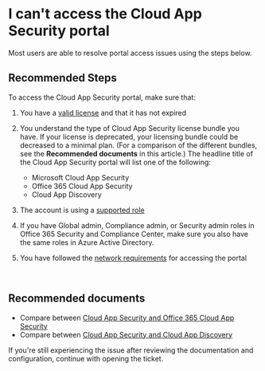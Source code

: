 <properties
  pagetitle="I can't access the Cloud App Security portal&#xD;"
  service="microsoft.mcas"
  resource=""
  ms.author="shsagir,nagrand"
  selfhelptype="Generic"
  supporttopicids="32729005,32729002"
  resourcetags=""
  productpesids="16031"
  cloudenvironments="public,fairfax,usnat,ussec"
  articleid="mcas-portal-access"
  ownershipid="CloudAppSecurity_Portal" />
# I can't access the Cloud App Security portal

Most users are able to resolve portal access issues using the steps below.

## **Recommended Steps**

To access the Cloud App Security portal, make sure that:

1. You have a [valid license](https://docs.microsoft.com/cloud-app-security/getting-started-with-cloud-app-security#prerequisites) and that it has not expired
1. You understand the type of Cloud App Security license bundle you have. If your license is deprecated, your licensing bundle could be decreased to a minimal plan. (For a comparison of the different bundles, see the **Recommended documents** in this article.) The headline title of the Cloud App Security portal will list one of the following:
    - Microsoft Cloud App Security
    - Office 365 Cloud App Security
    - Cloud App Discovery

1. The account is using a [supported role](https://docs.microsoft.com/cloud-app-security/manage-admins)
1. If you have Global admin, Compliance admin, or Security admin roles in Office 365 Security and Compliance Center, make sure you also have the same roles in Azure Active Directory.
1. You have followed the [network requirements](https://docs.microsoft.com/cloud-app-security/network-requirements#portal-access) for accessing the portal
<br>

## **Recommended documents**
- Compare between [Cloud App Security and Office 365 Cloud App Security](https://docs.microsoft.com/cloud-app-security/editions-cloud-app-security-o365)
- Compare between [Cloud App Security and Cloud App Discovery](https://docs.microsoft.com/cloud-app-security/editions-cloud-app-security-aad)

If you're still experiencing the issue after reviewing the documentation and configuration, continue with opening the ticket.
